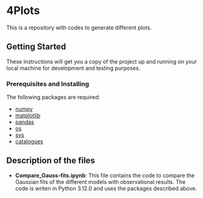 # 4Plots

This is a repository with codes to generate different plots.

## Getting Started

These instructions will get you a copy of the project up and running on your local machine for development and testing purposes.

### Prerequisites and Installing

The following packages are required:

* [numpy](https://numpy.org/)
* [matplotlib](https://matplotlib.org/)
* [pandas](https://pandas.pydata.org/)
* [os](https://docs.python.org/3/library/os.html)
* [sys](https://docs.python.org/3/library/sys.html)
* [catalogues](https://github.com/teresahuertas/RadioChem)

## Description of the files

* **Compare_Gauss-fits.ipynb**: This file contains the code to compare the Gaussian fits of the different models with observational results.
The code is writen in Python 3.12.0 and uses the packages described above.